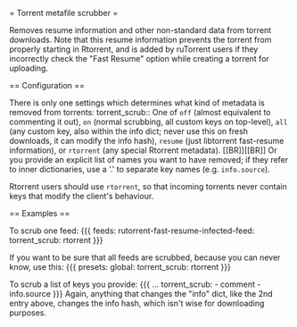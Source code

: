 = Torrent metafile scrubber =

Removes resume information and other non-standard data from torrent downloads. Note that this resume information prevents the torrent from properly starting in Rtorrent, and is added by ruTorrent users if they incorrectly check the "Fast Resume" option while creating a torrent for uploading.


== Configuration ==

There is only one settings which determines what kind of metadata is removed from torrents:
 torrent_scrub:: One of `off` (almost equivalent to commenting it out), `on` (normal scrubbing, all custom keys on top-level), `all` (any custom key, also within the info dict; never use this on fresh downloads, it can modify the info hash), `resume` (just libtorrent fast-resume information), or `rtorrent` (any special Rtorrent metadata).
 [[BR]][[BR]]
 Or you provide an explicit list of names you want to have removed; if they refer to inner dictionaries, use a '.' to separate key names (e.g. `info.source`).

Rtorrent users should use `rtorrent`, so that incoming torrents never contain keys that modify the client's behaviour.

== Examples ==

To scrub one feed:
{{{
feeds:
  rutorrent-fast-resume-infected-feed:
    torrent_scrub: rtorrent
}}}

If you want to be sure that all feeds are scrubbed, because you can never know, use this:
{{{
presets:
  global:
    torrent_scrub: rtorrent
}}}

To scrub a list of keys you provide:
{{{
...
    torrent_scrub:
      - comment
      - info.source
}}}
Again, anything that changes the "info" dict, like the 2nd entry above, changes the info hash, which isn't wise for downloading purposes.

